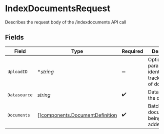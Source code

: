 # IndexDocumentsRequest

Describes the request body of the /indexdocuments API call


## Fields

| Field                                                                            | Type                                                                             | Required                                                                         | Description                                                                      |
| -------------------------------------------------------------------------------- | -------------------------------------------------------------------------------- | -------------------------------------------------------------------------------- | -------------------------------------------------------------------------------- |
| `UploadID`                                                                       | **string*                                                                        | :heavy_minus_sign:                                                               | Optional id parameter to identify and track a batch of documents.                |
| `Datasource`                                                                     | *string*                                                                         | :heavy_check_mark:                                                               | Datasource of the documents                                                      |
| `Documents`                                                                      | [][components.DocumentDefinition](../../models/components/documentdefinition.md) | :heavy_check_mark:                                                               | Batch of documents being added/updated                                           |